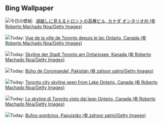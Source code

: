 ## Bing Wallpaper
![](https://www.bing.com/th?id=OHR.TIFF2024_JA-JP6140620870_UHD.jpg&w=1000)今日の壁紙: &nbsp;[湖越しに見えるトロントの高層ビル, カナダ オンタリオ州 (© Roberto Machado Noa/Getty Images)](https://www.bing.com/th?id=OHR.TIFF2024_JA-JP6140620870_UHD.jpg)
<br><br/>
![](https://www.bing.com/th?id=OHR.TIFF2024_FR-FR7898842904_UHD.jpg&w=1000)Today: [Vue de la ville de Toronto depuis le lac Ontario, Canada (© Roberto Machado Noa/Getty Images)](https://www.bing.com/th?id=OHR.TIFF2024_FR-FR7898842904_UHD.jpg)
<br><br/>
![](https://www.bing.com/th?id=OHR.TIFF2024_DE-DE1559469948_UHD.jpg&w=1000)Today: [Skyline der Stadt Toronto am Ontariosee, Kanada (© Roberto Machado Noa/Getty Images)](https://www.bing.com/th?id=OHR.TIFF2024_DE-DE1559469948_UHD.jpg)
<br><br/>
![](https://www.bing.com/th?id=OHR.DuskyOwls_ES-ES4835891419_UHD.jpg&w=1000)Today: [Búho de Coromandel, Pakistán (© zahoor salmi/Getty Images)](https://www.bing.com/th?id=OHR.DuskyOwls_ES-ES4835891419_UHD.jpg)
<br><br/>
![](https://www.bing.com/th?id=OHR.TIFF2024_EN-GB9508001268_UHD.jpg&w=1000)Today: [Toronto city skyline seen from Lake Ontario, Canada (© Roberto Machado Noa/Getty Images)](https://www.bing.com/th?id=OHR.TIFF2024_EN-GB9508001268_UHD.jpg)
<br><br/>
![](https://www.bing.com/th?id=OHR.TIFF2024_IT-IT6965030073_UHD.jpg&w=1000)Today: [Lo skyline di Toronto visto dal lago Ontario, Canada (© Roberto Machado Noa/Getty Images)](https://www.bing.com/th?id=OHR.TIFF2024_IT-IT6965030073_UHD.jpg)
<br><br/>
![](https://www.bing.com/th?id=OHR.DuskyOwls_PT-BR7151379971_UHD.jpg&w=1000)Today: [Bufos-sombrios, Paquistão (© zahoor salmi/Getty Images)](https://www.bing.com/th?id=OHR.DuskyOwls_PT-BR7151379971_UHD.jpg)
<br><br/>
